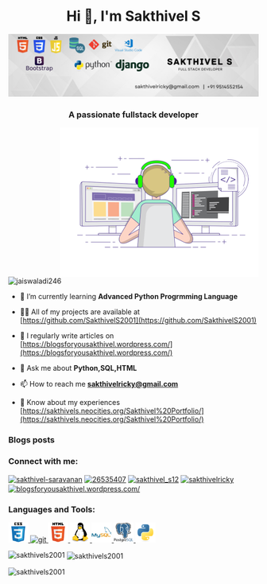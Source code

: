 <h1 align="center">Hi 👋, I'm Sakthivel S</h1>
<div align="center"> <img src="Linkedin banner.png"> </div>
<h3 align="center">A passionate fullstack developer</h3>
<img align="right" alt="Coding" width="400" src="https://raw.githubusercontent.com/devSouvik/devSouvik/master/gif3.gif">
<p align="left"> <img src="https://komarev.com/ghpvc/?username=jaiswaladi246&label=Profile%20views&color=0e75b6&style=flat" alt="jaiswaladi246" /> </p>


- 🌱 I’m currently learning **Advanced Python Progrmming Language**

- 👨‍💻 All of my projects are available at [https://github.com/SakthivelS2001](https://github.com/SakthivelS2001)

- 📝 I regularly write articles on [https://blogsforyousakthivel.wordpress.com/](https://blogsforyousakthivel.wordpress.com/)

- 💬 Ask me about **Python,SQL,HTML**

- 📫 How to reach me **sakthivelricky@gmail.com**

- 📄 Know about my experiences [https://sakthivels.neocities.org/Sakthivel%20Portfolio/](https://sakthivels.neocities.org/Sakthivel%20Portfolio/)

### Blogs posts
<!-- BLOG-POST-LIST:START -->
<!-- BLOG-POST-LIST:END -->

<h3 align="left">Connect with me:</h3>
<p align="left">
<a href="https://linkedin.com/in/sakthivel-saravanan" target="blank"><img align="center" src="https://raw.githubusercontent.com/rahuldkjain/github-profile-readme-generator/master/src/images/icons/Social/linked-in-alt.svg" alt="sakthivel-saravanan" height="30" width="40" /></a>
<a href="https://stackoverflow.com/users/26535407" target="blank"><img align="center" src="https://raw.githubusercontent.com/rahuldkjain/github-profile-readme-generator/master/src/images/icons/Social/stack-overflow.svg" alt="26535407" height="30" width="40" /></a>
<a href="https://www.codechef.com/users/sakthivel_s12" target="blank"><img align="center" src="https://cdn.jsdelivr.net/npm/simple-icons@3.1.0/icons/codechef.svg" alt="sakthivel_s12" height="30" width="40" /></a>
<a href="https://www.hackerrank.com/sakthivelricky" target="blank"><img align="center" src="https://raw.githubusercontent.com/rahuldkjain/github-profile-readme-generator/master/src/images/icons/Social/hackerrank.svg" alt="sakthivelricky" height="30" width="40" /></a>
<a href="/blogsforyousakthivel.wordpress.com/" target="blank"><img align="center" src="https://raw.githubusercontent.com/rahuldkjain/github-profile-readme-generator/master/src/images/icons/Social/rss.svg" alt="blogsforyousakthivel.wordpress.com/" height="30" width="40" /></a>
</p>

<h3 align="left">Languages and Tools:</h3>
<p align="left"> <a href="https://www.w3schools.com/css/" target="_blank" rel="noreferrer"> <img src="https://raw.githubusercontent.com/devicons/devicon/master/icons/css3/css3-original-wordmark.svg" alt="css3" width="40" height="40"/> </a> <a href="https://git-scm.com/" target="_blank" rel="noreferrer"> <img src="https://www.vectorlogo.zone/logos/git-scm/git-scm-icon.svg" alt="git" width="40" height="40"/> </a> <a href="https://www.w3.org/html/" target="_blank" rel="noreferrer"> <img src="https://raw.githubusercontent.com/devicons/devicon/master/icons/html5/html5-original-wordmark.svg" alt="html5" width="40" height="40"/> </a> <a href="https://www.linux.org/" target="_blank" rel="noreferrer"> <img src="https://raw.githubusercontent.com/devicons/devicon/master/icons/linux/linux-original.svg" alt="linux" width="40" height="40"/> </a> <a href="https://www.mysql.com/" target="_blank" rel="noreferrer"> <img src="https://raw.githubusercontent.com/devicons/devicon/master/icons/mysql/mysql-original-wordmark.svg" alt="mysql" width="40" height="40"/> </a> <a href="https://www.postgresql.org" target="_blank" rel="noreferrer"> <img src="https://raw.githubusercontent.com/devicons/devicon/master/icons/postgresql/postgresql-original-wordmark.svg" alt="postgresql" width="40" height="40"/> </a> <a href="https://www.python.org" target="_blank" rel="noreferrer"> <img src="https://raw.githubusercontent.com/devicons/devicon/master/icons/python/python-original.svg" alt="python" width="40" height="40"/> </a> </p>

<p><img align="left" src="https://github-readme-stats.vercel.app/api/top-langs?username=sakthivels2001&show_icons=true&locale=en&layout=compact" alt="sakthivels2001" /></p>

<p>&nbsp;<img align="center" src="https://github-readme-stats.vercel.app/api?username=sakthivels2001&show_icons=true&locale=en" alt="sakthivels2001" /></p>

<p><img align="center" src="https://github-readme-streak-stats.herokuapp.com/?user=sakthivels2001&" alt="sakthivels2001" /></p>

